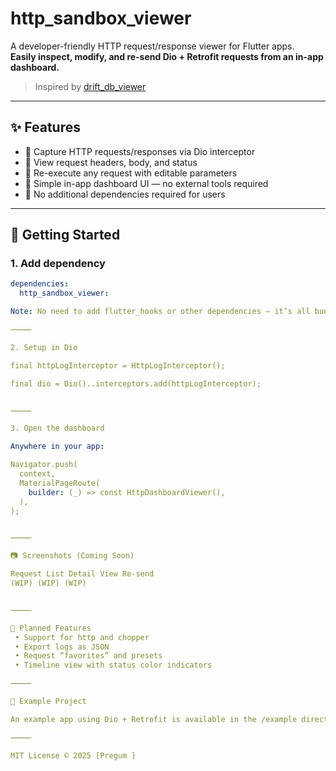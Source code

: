 # http_sandbox_viewer

A developer-friendly HTTP request/response viewer for Flutter apps.  
**Easily inspect, modify, and re-send Dio + Retrofit requests from an in-app dashboard.**

> Inspired by [drift_db_viewer](https://pub.dev/packages/drift_db_viewer)

---

## ✨ Features

- 📡 Capture HTTP requests/responses via Dio interceptor  
- 🧪 View request headers, body, and status  
- 🔁 Re-execute any request with editable parameters  
- 🧭 Simple in-app dashboard UI — no external tools required  
- 🚫 No additional dependencies required for users  

---

## 🚀 Getting Started

### 1. Add dependency

```yaml
dependencies:
  http_sandbox_viewer:

Note: No need to add flutter_hooks or other dependencies — it’s all bundled!

⸻

2. Setup in Dio

final httpLogInterceptor = HttpLogInterceptor();

final dio = Dio()..interceptors.add(httpLogInterceptor);


⸻

3. Open the dashboard

Anywhere in your app:

Navigator.push(
  context,
  MaterialPageRoute(
    builder: (_) => const HttpDashboardViewer(),
  ),
);


⸻

📷 Screenshots (Coming Soon)

Request List Detail View Re-send
(WIP) (WIP) (WIP)


⸻

🔧 Planned Features
 • Support for http and chopper
 • Export logs as JSON
 • Request “favorites” and presets
 • Timeline view with status color indicators

⸻

🧪 Example Project

An example app using Dio + Retrofit is available in the /example directory.

⸻

MIT License © 2025 [Pregum ]
